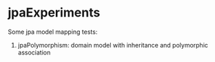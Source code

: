 jpaExperiments
==============

Some jpa model mapping tests:

1) jpaPolymorphism: domain model with inheritance and polymorphic association